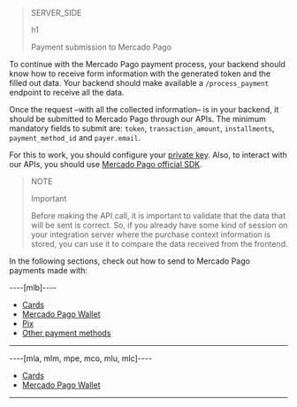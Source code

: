 > SERVER_SIDE
>
> h1
>
> Payment submission to Mercado Pago

To continue with the Mercado Pago payment process, your backend should know how to receive form information with the generated token and the filled out data. Your backend should make available a `/process_payment` endpoint to receive all the data.

Once the request –with all the collected information– is in your backend, it should be submitted to Mercado Pago through our APIs.  The minimum mandatory fields to submit are: `token`, `transaction_amount`, `installments`, `payment_method_id` and `payer.email`.

For this to work, you should configure your [private key](/developers/en/guides/additional-content/credentials/credentials). Also, to interact with our APIs, you should use [Mercado Pago official SDK](/developers/en/docs/sdks-library/landing).

> NOTE
> 
> Important
>
> Before making the API call, it is important to validate that the data that will be sent is correct. So, if you already have some kind of session on your integration server where the purchase context information is stored, you can use it to compare the data received from the frontend.

In the following sections, check out how to send to Mercado Pago payments made with:

----[mlb]----
* [Cards](development/en/docs/checkout-bricks/payment-brick/payment-submission/cards)
* [Mercado Pago Wallet](development/en/docs/checkout-bricks/payment-brick/payment-submission/wallet)
* [Pix](development/en/docs/checkout-bricks/payment-brick/payment-submission/pix)
* [Other payment methods](development/en/docs/checkout-bricks/payment-brick/payment-submission/other-payment-methods)
------------

----[mla, mlm, mpe, mco, mlu, mlc]----
* [Cards](development/en/docs/checkout-bricks/payment-brick/payment-submission/cards)
* [Mercado Pago Wallet](development/en/docs/checkout-bricks/payment-brick/payment-submission/wallet)
------------